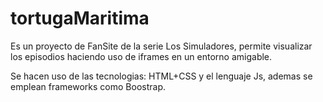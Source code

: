 # tortugaMaritima
Es un proyecto de FanSite de la serie Los Simuladores, permite visualizar los episodios haciendo uso de iframes en un entorno amigable.

Se hacen uso de las tecnologias: HTML+CSS y el lenguaje Js, ademas se emplean frameworks como Boostrap.